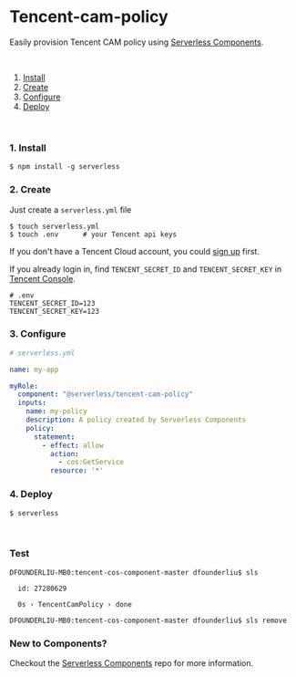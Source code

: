 # Tencent-cam-policy

Easily provision Tencent CAM policy using [Serverless Components](https://github.com/serverless/components).

&nbsp;

1. [Install](#1-install)
2. [Create](#2-create)
3. [Configure](#3-configure)
4. [Deploy](#4-deploy)

&nbsp;


### 1. Install

```shell
$ npm install -g serverless
```

### 2. Create

Just create a `serverless.yml` file

```shell
$ touch serverless.yml
$ touch .env      # your Tencent api keys
```

If you don't have a Tencent Cloud account, you could [sign up](https://intl.cloud.tencent.com/register) first.  

If you already login in, find  `TENCENT_SECRET_ID` and `TENCENT_SECRET_KEY`  in [Tencent Console](https://console.cloud.tencent.com/cam/capi).

```
# .env
TENCENT_SECRET_ID=123
TENCENT_SECRET_KEY=123
```

### 3. Configure

```yml
# serverless.yml

name: my-app

myRole:
  component: "@serverless/tencent-cam-policy"
  inputs:
    name: my-policy
    description: A policy created by Serverless Components
    policy:
      statement:
        - effect: allow
          action:
            - cos:GetService
          resource: '*'
```

### 4. Deploy

```shell
$ serverless
```

&nbsp;

### Test
```text
DFOUNDERLIU-MB0:tencent-cos-component-master dfounderliu$ sls

  id: 27280629

  0s › TencentCamPolicy › done

DFOUNDERLIU-MB0:tencent-cos-component-master dfounderliu$ sls remove

```

### New to Components?

Checkout the [Serverless Components](https://github.com/serverless/components) repo for more information.
